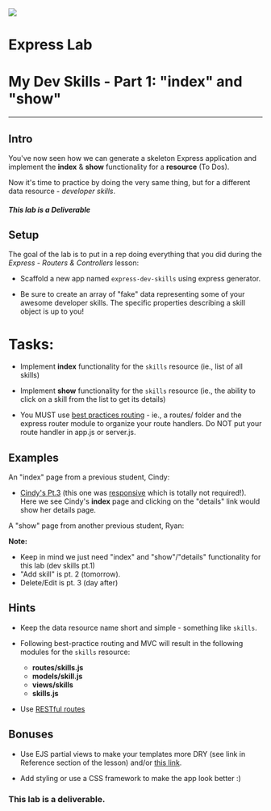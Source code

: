 <img src="https://i.imgur.com/vUOu9NW.jpg">


# Express Lab
# My Dev Skills - Part 1: "index" and "show"
---

## Intro

You've now seen how we can generate a skeleton Express application and implement the **index** & **show** functionality for a **resource** (To Dos).

Now it's time to practice by doing the very same thing, but for a different data resource - _developer skills_.

##### This lab is a Deliverable

## Setup

The goal of the lab is to put in a rep doing everything that you did during the _Express - Routers & Controllers_ lesson:

- Scaffold a new app named `express-dev-skills` using express generator.

- Be sure to create an array of "fake" data representing some of your awesome developer skills. The specific properties describing a skill object is up to you! 


# Tasks:

- Implement **index** functionality for the `skills` resource (ie., list of all skills)

- Implement **show** functionality for the `skills` resource (ie., the ability to click on a skill from the list to get its details)

- You MUST use <a href="express-routers-controllers/express-routers-controllers.md#best-practice-routing">best practices routing</a> - ie., a routes/ folder and the express router module to organize your route handlers. Do NOT put your route handler in app.js or server.js.

## Examples

An "index" page from a previous student, Cindy:

- <a href="https://user-images.githubusercontent.com/24878576/121421380-1a378900-c93c-11eb-9d7e-f8913f5347cb.png">Cindy's Pt.3</a> (this one was <a href="https://user-images.githubusercontent.com/24878576/121421786-874b1e80-c93c-11eb-9b4c-8170bf2af134.png">responsive</a> which is totally not required!). Here we see Cindy's <strong>index</strong> page and clicking on the "details" link would show her details page.

A "show" page from another previous student, Ryan:



<strong>Note:</strong>
- Keep in mind we just need "index" and "show"/"details" functionality for this lab (dev skills pt.1)
- "Add skill" is pt. 2 (tomorrow).
- Delete/Edit is pt. 3 (day after)

## Hints

- Keep the data resource name short and simple - something like `skills`.

- Following best-practice routing and MVC will result in the following modules for the `skills` resource:
	- **routes/skills.js**
	- **models/skill.js**
	- **views/skills**
	- **skills.js**

- Use [RESTful routes](https://gist.github.com/jim-clark/17908763db7bd3c403e6)


## Bonuses

- Use EJS partial views to make your templates more DRY (see link in Reference section of the lesson) and/or [this link](https://www.npmjs.com/package/ejs#includes).

- Add styling or use a CSS framework to make the app look better :)

### This lab is a deliverable.


